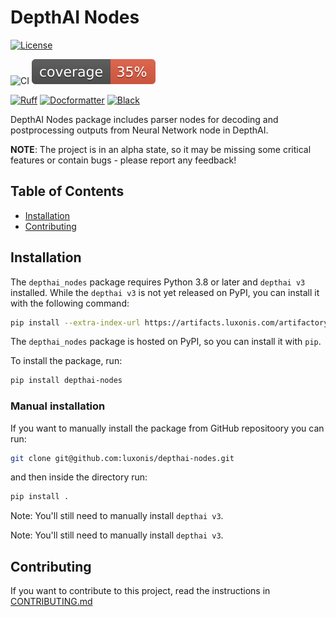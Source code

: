 # DepthAI Nodes

[![License](https://img.shields.io/badge/License-Apache_2.0-blue.svg)](https://opensource.org/licenses/Apache-2.0)

![CI](https://github.com/luxonis/depthai-nodes/actions/workflows/ci.yaml/badge.svg)
![Coverage](https://github.com/luxonis/depthai-nodes/blob/dev/media/coverage_badge.svg)

[![Ruff](https://img.shields.io/endpoint?url=https://raw.githubusercontent.com/astral-sh/ruff/main/assets/badge/v2.json)](https://github.com/astral-sh/ruff)
[![Docformatter](https://img.shields.io/badge/%20formatter-docformatter-fedcba.svg)](https://github.com/PyCQA/docformatter)
[![Black](https://img.shields.io/badge/code%20style-black-000000.svg)](https://github.com/psf/black)

DepthAI Nodes package includes parser nodes for decoding and postprocessing outputs from Neural Network node in DepthAI.

**NOTE**:
The project is in an alpha state, so it may be missing some critical features or contain bugs - please report any feedback!

## Table of Contents

- [Installation](#installation)
- [Contributing](#contributing)

## Installation

The `depthai_nodes` package requires Python 3.8 or later and `depthai v3` installed.
While the `depthai v3` is not yet released on PyPI, you can install it with the following command:

```bash
pip install --extra-index-url https://artifacts.luxonis.com/artifactory/luxonis-python-release-local/ depthai==3.0.0a2
```

The `depthai_nodes` package is hosted on PyPI, so you can install it with `pip`.

To install the package, run:

```bash
pip install depthai-nodes
```

### Manual installation

If you want to manually install the package from GitHub repositoory you can run:

```bash
git clone git@github.com:luxonis/depthai-nodes.git
```

and then inside the directory run:

```bash
pip install .
```
Note: You'll still need to manually install `depthai v3`.

Note: You'll still need to manually install `depthai v3`.

## Contributing

If you want to contribute to this project, read the instructions in [CONTRIBUTING.md](./CONTRIBUTING.md)
